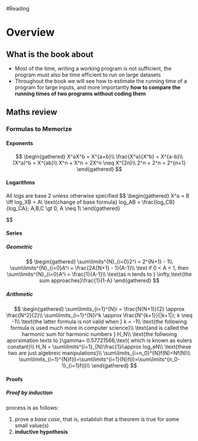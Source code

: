 #Reading 
# Overview
## What is the book about
- Most of the time, writing a working program is not sufficient, the program must also be time efficient to run on large datasets
- Throughout the book we will see how to estimate the running time of a program for large inputs, and more importantly **how to compare the running times of two programs without coding them**
## Maths review
### Formulas to Memorize
#### Exponents
$$
\begin{gathered}
X^aX^b = X^{a+b}\\
\frac{X^a}{X^b} = X^{a-b}\\
(X^a)^b = X^{ab}\\
X^n + X^n = 2X^n \neq X^{2n}\\
2^n + 2^n = 2^{n+1}
\end{gathered}
$$
#### Logarithms
All logs are base 2 unless otherwise specified
$$
\begin{gathered}
X^a = B \iff log_XB = A\\
\text{change of base formula}
log_AB = \frac{log_CB}{log_CA}; A,B,C \gt 0, A \neq 1\\
\end{gathered}

$$
#### Series
##### Geometric
$$
\begin{gathered}
\sum\limits^{N}_{i=0}2^i = 2^{N+1} - 1\\
\sum\limits^{N}_{i=0}A^i = \frac{2A{N+1} - 1}{A-1}\\
\text if 0 < A < 1, then
\sum\limits^{N}_{i=0}A^i = \frac{1}{A-1}\\
\text{as n tends to } \infty,\text{the sum approaches}\frac{1}{1-A}
\end{gathered}
$$
##### Arithmetic
$$
\begin{gathered}
\sum\limits_{i=1}^{N}i = \frac{N(N+1)}{2} \approx \frac{N^2}{2}\\
\sum\limits_{i=1}^{N}i^k \approx \frac{N^{k+1}}{|k+1|}; k \neq -1\\
\text{the latter formula is not valid when } k = -1\\
\text{the following formula is used much more in computer science}\\
\text{and is called the harmonic sum for harmonic numbers } H_N\\
\text{the follwoing aporximation texts to }\gamma= 0.57721566,\text{ which is known as eulers constant}\\
H_N = \sum\limits^{i=1}_{N}\frac{1}i\approx log_eN\\
\text{these two are just algebreic manipulations}\\
\sum\limits_{i=n_0}^{N}f(N)=Nf(N)\\
\sum\limits_{i=1}^{N}f(i)=\sum\limits^{i=1}{N}f(i)=\sum\limits^{n_0-1}_{i=1}f(i)\\
\end{gathered}
$$

#### Proofs

##### Proof by induction
process is as follows:
1. prove a *base case*, that is, establish that a theorem is true for some small value(s)
2. **inductive hypothesis**  